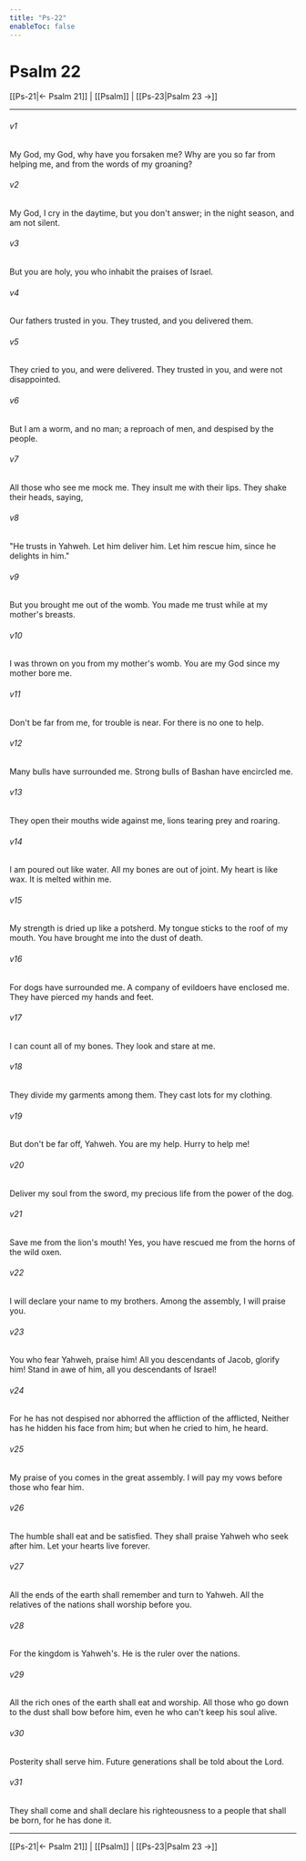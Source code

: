 ```yaml
---
title: "Ps-22"
enableToc: false
---
```

# Psalm 22

[[Ps-21|← Psalm 21]] | [[Psalm]] | [[Ps-23|Psalm 23 →]]
***



###### v1 
My God, my God, why have you forsaken me? Why are you so far from helping me, and from the words of my groaning? 

###### v2 
My God, I cry in the daytime, but you don't answer; in the night season, and am not silent. 

###### v3 
But you are holy, you who inhabit the praises of Israel. 

###### v4 
Our fathers trusted in you. They trusted, and you delivered them. 

###### v5 
They cried to you, and were delivered. They trusted in you, and were not disappointed. 

###### v6 
But I am a worm, and no man; a reproach of men, and despised by the people. 

###### v7 
All those who see me mock me. They insult me with their lips. They shake their heads, saying, 

###### v8 
"He trusts in Yahweh. Let him deliver him. Let him rescue him, since he delights in him." 

###### v9 
But you brought me out of the womb. You made me trust while at my mother's breasts. 

###### v10 
I was thrown on you from my mother's womb. You are my God since my mother bore me. 

###### v11 
Don't be far from me, for trouble is near. For there is no one to help. 

###### v12 
Many bulls have surrounded me. Strong bulls of Bashan have encircled me. 

###### v13 
They open their mouths wide against me, lions tearing prey and roaring. 

###### v14 
I am poured out like water. All my bones are out of joint. My heart is like wax. It is melted within me. 

###### v15 
My strength is dried up like a potsherd. My tongue sticks to the roof of my mouth. You have brought me into the dust of death. 

###### v16 
For dogs have surrounded me. A company of evildoers have enclosed me. They have pierced my hands and feet. 

###### v17 
I can count all of my bones. They look and stare at me. 

###### v18 
They divide my garments among them. They cast lots for my clothing. 

###### v19 
But don't be far off, Yahweh. You are my help. Hurry to help me! 

###### v20 
Deliver my soul from the sword, my precious life from the power of the dog. 

###### v21 
Save me from the lion's mouth! Yes, you have rescued me from the horns of the wild oxen. 

###### v22 
I will declare your name to my brothers. Among the assembly, I will praise you. 

###### v23 
You who fear Yahweh, praise him! All you descendants of Jacob, glorify him! Stand in awe of him, all you descendants of Israel! 

###### v24 
For he has not despised nor abhorred the affliction of the afflicted, Neither has he hidden his face from him; but when he cried to him, he heard. 

###### v25 
My praise of you comes in the great assembly. I will pay my vows before those who fear him. 

###### v26 
The humble shall eat and be satisfied. They shall praise Yahweh who seek after him. Let your hearts live forever. 

###### v27 
All the ends of the earth shall remember and turn to Yahweh. All the relatives of the nations shall worship before you. 

###### v28 
For the kingdom is Yahweh's. He is the ruler over the nations. 

###### v29 
All the rich ones of the earth shall eat and worship. All those who go down to the dust shall bow before him, even he who can't keep his soul alive. 

###### v30 
Posterity shall serve him. Future generations shall be told about the Lord. 

###### v31 
They shall come and shall declare his righteousness to a people that shall be born, for he has done it.

***
[[Ps-21|← Psalm 21]] | [[Psalm]] | [[Ps-23|Psalm 23 →]]

